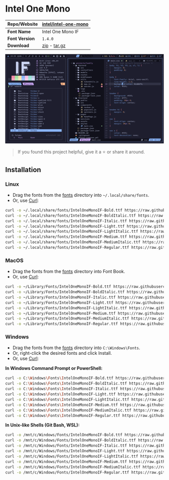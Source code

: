 <!-- SHORTCUT REFERENCE LINKS -->

[zip]: https://github.com/iconicFonts/if/releases/download/v1.1.0/Intel_One_Mono.zip
[tar]: https://github.com/iconicFonts/if/releases/download/v1.1.0/Intel_One_Mono.tar.gz
[url]: https://github.com/intel/intel-one-mono

# Intel One Mono

| Repo/Website     | [intel/intel-one-mono][url] |
| :--------------- | :-------------------------- |
| **Font Name**    | Intel One Mono IF           |
| **Font Version** | `1.4.0`                     |
| **Download**     | [zip][zip] - [tar.gz][tar]  |

![Font preview](preview.png)

> If you found this project helpful, give it a :star: or share it around.

## Installation

### Linux

- Drag the fonts from the [fonts](fonts) directory into `~/.local/share/fonts`.
- Or, use [Curl](https://github.com/curl/curl):

```sh
curl -o ~/.local/share/fonts/IntelOneMonoIF-Bold.ttf https://raw.githubusercontent.com/iconicFonts/if/main/fonts/patched/Intel_One_Mono/fonts/IntelOneMonoIF-Bold.ttf
curl -o ~/.local/share/fonts/IntelOneMonoIF-BoldItalic.ttf https://raw.githubusercontent.com/iconicFonts/if/main/fonts/patched/Intel_One_Mono/fonts/IntelOneMonoIF-BoldItalic.ttf
curl -o ~/.local/share/fonts/IntelOneMonoIF-Italic.ttf https://raw.githubusercontent.com/iconicFonts/if/main/fonts/patched/Intel_One_Mono/fonts/IntelOneMonoIF-Italic.ttf
curl -o ~/.local/share/fonts/IntelOneMonoIF-Light.ttf https://raw.githubusercontent.com/iconicFonts/if/main/fonts/patched/Intel_One_Mono/fonts/IntelOneMonoIF-Light.ttf
curl -o ~/.local/share/fonts/IntelOneMonoIF-LightItalic.ttf https://raw.githubusercontent.com/iconicFonts/if/main/fonts/patched/Intel_One_Mono/fonts/IntelOneMonoIF-LightItalic.ttf
curl -o ~/.local/share/fonts/IntelOneMonoIF-Medium.ttf https://raw.githubusercontent.com/iconicFonts/if/main/fonts/patched/Intel_One_Mono/fonts/IntelOneMonoIF-Medium.ttf
curl -o ~/.local/share/fonts/IntelOneMonoIF-MediumItalic.ttf https://raw.githubusercontent.com/iconicFonts/if/main/fonts/patched/Intel_One_Mono/fonts/IntelOneMonoIF-MediumItalic.ttf
curl -o ~/.local/share/fonts/IntelOneMonoIF-Regular.ttf https://raw.githubusercontent.com/iconicFonts/if/main/fonts/patched/Intel_One_Mono/fonts/IntelOneMonoIF-Regular.ttf
```

### MacOS

- Drag the fonts from the [fonts](fonts) directory into Font Book.
- Or, use [Curl](https://github.com/curl/curl):

```sh
curl -o ~/Library/Fonts/IntelOneMonoIF-Bold.ttf https://raw.githubusercontent.com/iconicFonts/if/main/fonts/patched/Intel_One_Mono/fonts/IntelOneMonoIF-Bold.ttf
curl -o ~/Library/Fonts/IntelOneMonoIF-BoldItalic.ttf https://raw.githubusercontent.com/iconicFonts/if/main/fonts/patched/Intel_One_Mono/fonts/IntelOneMonoIF-BoldItalic.ttf
curl -o ~/Library/Fonts/IntelOneMonoIF-Italic.ttf https://raw.githubusercontent.com/iconicFonts/if/main/fonts/patched/Intel_One_Mono/fonts/IntelOneMonoIF-Italic.ttf
curl -o ~/Library/Fonts/IntelOneMonoIF-Light.ttf https://raw.githubusercontent.com/iconicFonts/if/main/fonts/patched/Intel_One_Mono/fonts/IntelOneMonoIF-Light.ttf
curl -o ~/Library/Fonts/IntelOneMonoIF-LightItalic.ttf https://raw.githubusercontent.com/iconicFonts/if/main/fonts/patched/Intel_One_Mono/fonts/IntelOneMonoIF-LightItalic.ttf
curl -o ~/Library/Fonts/IntelOneMonoIF-Medium.ttf https://raw.githubusercontent.com/iconicFonts/if/main/fonts/patched/Intel_One_Mono/fonts/IntelOneMonoIF-Medium.ttf
curl -o ~/Library/Fonts/IntelOneMonoIF-MediumItalic.ttf https://raw.githubusercontent.com/iconicFonts/if/main/fonts/patched/Intel_One_Mono/fonts/IntelOneMonoIF-MediumItalic.ttf
curl -o ~/Library/Fonts/IntelOneMonoIF-Regular.ttf https://raw.githubusercontent.com/iconicFonts/if/main/fonts/patched/Intel_One_Mono/fonts/IntelOneMonoIF-Regular.ttf
```

### Windows

- Drag the fonts from the [fonts](fonts) directory into `C:\Windows\Fonts`.
- Or, right-click the desired fonts and click Install.
- Or, use [Curl](https://github.com/curl/curl):

**In Windows Command Prompt or PowerShell:**

```sh
curl -o C:\Windows\Fonts\IntelOneMonoIF-Bold.ttf https://raw.githubusercontent.com/iconicFonts/if/main/fonts/patched/Intel_One_Mono/fonts/IntelOneMonoIF-Bold.ttf
curl -o C:\Windows\Fonts\IntelOneMonoIF-BoldItalic.ttf https://raw.githubusercontent.com/iconicFonts/if/main/fonts/patched/Intel_One_Mono/fonts/IntelOneMonoIF-BoldItalic.ttf
curl -o C:\Windows\Fonts\IntelOneMonoIF-Italic.ttf https://raw.githubusercontent.com/iconicFonts/if/main/fonts/patched/Intel_One_Mono/fonts/IntelOneMonoIF-Italic.ttf
curl -o C:\Windows\Fonts\IntelOneMonoIF-Light.ttf https://raw.githubusercontent.com/iconicFonts/if/main/fonts/patched/Intel_One_Mono/fonts/IntelOneMonoIF-Light.ttf
curl -o C:\Windows\Fonts\IntelOneMonoIF-LightItalic.ttf https://raw.githubusercontent.com/iconicFonts/if/main/fonts/patched/Intel_One_Mono/fonts/IntelOneMonoIF-LightItalic.ttf
curl -o C:\Windows\Fonts\IntelOneMonoIF-Medium.ttf https://raw.githubusercontent.com/iconicFonts/if/main/fonts/patched/Intel_One_Mono/fonts/IntelOneMonoIF-Medium.ttf
curl -o C:\Windows\Fonts\IntelOneMonoIF-MediumItalic.ttf https://raw.githubusercontent.com/iconicFonts/if/main/fonts/patched/Intel_One_Mono/fonts/IntelOneMonoIF-MediumItalic.ttf
curl -o C:\Windows\Fonts\IntelOneMonoIF-Regular.ttf https://raw.githubusercontent.com/iconicFonts/if/main/fonts/patched/Intel_One_Mono/fonts/IntelOneMonoIF-Regular.ttf
```

**In Unix-like Shells (Git Bash, WSL):**

```sh
curl -o /mnt/c/Windows/Fonts/IntelOneMonoIF-Bold.ttf https://raw.githubusercontent.com/iconicFonts/if/main/fonts/patched/Intel_One_Mono/fonts/IntelOneMonoIF-Bold.ttf
curl -o /mnt/c/Windows/Fonts/IntelOneMonoIF-BoldItalic.ttf https://raw.githubusercontent.com/iconicFonts/if/main/fonts/patched/Intel_One_Mono/fonts/IntelOneMonoIF-BoldItalic.ttf
curl -o /mnt/c/Windows/Fonts/IntelOneMonoIF-Italic.ttf https://raw.githubusercontent.com/iconicFonts/if/main/fonts/patched/Intel_One_Mono/fonts/IntelOneMonoIF-Italic.ttf
curl -o /mnt/c/Windows/Fonts/IntelOneMonoIF-Light.ttf https://raw.githubusercontent.com/iconicFonts/if/main/fonts/patched/Intel_One_Mono/fonts/IntelOneMonoIF-Light.ttf
curl -o /mnt/c/Windows/Fonts/IntelOneMonoIF-LightItalic.ttf https://raw.githubusercontent.com/iconicFonts/if/main/fonts/patched/Intel_One_Mono/fonts/IntelOneMonoIF-LightItalic.ttf
curl -o /mnt/c/Windows/Fonts/IntelOneMonoIF-Medium.ttf https://raw.githubusercontent.com/iconicFonts/if/main/fonts/patched/Intel_One_Mono/fonts/IntelOneMonoIF-Medium.ttf
curl -o /mnt/c/Windows/Fonts/IntelOneMonoIF-MediumItalic.ttf https://raw.githubusercontent.com/iconicFonts/if/main/fonts/patched/Intel_One_Mono/fonts/IntelOneMonoIF-MediumItalic.ttf
curl -o /mnt/c/Windows/Fonts/IntelOneMonoIF-Regular.ttf https://raw.githubusercontent.com/iconicFonts/if/main/fonts/patched/Intel_One_Mono/fonts/IntelOneMonoIF-Regular.ttf
```

